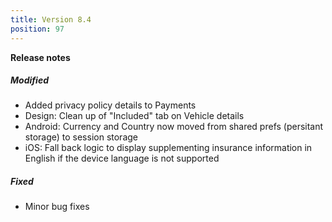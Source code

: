 ```yaml
---
title: Version 8.4
position: 97
---
```


**Release notes**

##### Modified

* Added privacy policy details to Payments
* Design: Clean up of "Included" tab on Vehicle details
* Android: Currency and Country now moved from shared prefs (persitant storage) to session storage
* iOS: Fall back logic to display supplementing insurance information in English if the device language is not supported

##### Fixed
* Minor bug fixes
